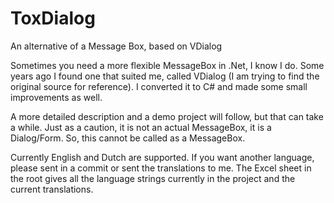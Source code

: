 # ToxDialog
An alternative of a Message Box, based on VDialog

Sometimes you need a more flexible MessageBox in .Net, I know I do. Some years ago I found one that suited me, called VDialog (I am trying to find the original source for reference).
I converted it to C# and made some small improvements as well.

A more detailed description and a demo project will follow, but that can take a while. Just as a caution, it is not an actual MessageBox, it is a Dialog/Form. So, this cannot be called as a MessageBox.

Currently English and Dutch are supported. If you want another language, please sent in a commit or sent the translations to me. The Excel sheet in the root gives all the language strings currently in the project and the current translations.

